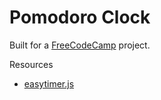 # Pomodoro Clock

Built for a [FreeCodeCamp](https://www.freecodecamp.com/) project.

Resources
- [easytimer.js](http://albert-gonzalez.github.io/easytimer.js/)